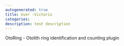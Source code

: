 ```yaml
---
autogenerated: true
title: User ›Victorix
categories: 
description: test description
---
```


OtoRing - Otolith ring identification and counting plugin
